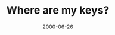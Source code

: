 ---
layout: base.njk
title : 'Where are my keys?' 
view_title : 'Where are my keys?' 
year : '2000' 
date : '2000-06-26' 
img_file : '/drawing/keys.png' 
html_file : 'mykeys' 
next_html : 'jimmybo.html' 
year_order : '438' 
permalink : "title/{{html_file}}.html"
---